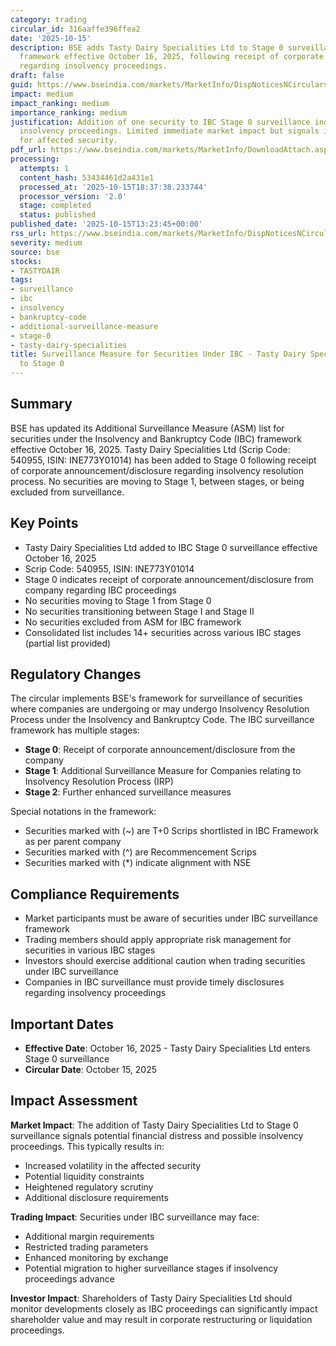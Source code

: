 ```yaml
---
category: trading
circular_id: 316aaffe396ffea2
date: '2025-10-15'
description: BSE adds Tasty Dairy Specialities Ltd to Stage 0 surveillance under IBC
  framework effective October 16, 2025, following receipt of corporate announcement
  regarding insolvency proceedings.
draft: false
guid: https://www.bseindia.com/markets/MarketInfo/DispNoticesNCirculars.aspx?Noticeid={90C88918-A577-412C-ABBD-B03E5C2E437E}&noticeno=20251015-36&dt=10/15/2025&icount=36&totcount=50&flag=0
impact: medium
impact_ranking: medium
importance_ranking: medium
justification: Addition of one security to IBC Stage 0 surveillance indicates potential
  insolvency proceedings. Limited immediate market impact but signals increased monitoring
  for affected security.
pdf_url: https://www.bseindia.com/markets/MarketInfo/DownloadAttach.aspx?id=20251015-36&attachedId=e57c747a-3a26-4d55-88fd-a841231df017
processing:
  attempts: 1
  content_hash: 53434461d2a431e1
  processed_at: '2025-10-15T18:37:38.233744'
  processor_version: '2.0'
  stage: completed
  status: published
published_date: '2025-10-15T13:23:45+00:00'
rss_url: https://www.bseindia.com/markets/MarketInfo/DispNoticesNCirculars.aspx?Noticeid={90C88918-A577-412C-ABBD-B03E5C2E437E}&noticeno=20251015-36&dt=10/15/2025&icount=36&totcount=50&flag=0
severity: medium
source: bse
stocks:
- TASTYDAIR
tags:
- surveillance
- ibc
- insolvency
- bankruptcy-code
- additional-surveillance-measure
- stage-0
- tasty-dairy-specialities
title: Surveillance Measure for Securities Under IBC - Tasty Dairy Specialities Added
  to Stage 0
---
```


## Summary

BSE has updated its Additional Surveillance Measure (ASM) list for securities under the Insolvency and Bankruptcy Code (IBC) framework effective October 16, 2025. Tasty Dairy Specialities Ltd (Scrip Code: 540955, ISIN: INE773Y01014) has been added to Stage 0 following receipt of corporate announcement/disclosure regarding insolvency resolution process. No securities are moving to Stage 1, between stages, or being excluded from surveillance.

## Key Points

- Tasty Dairy Specialities Ltd added to IBC Stage 0 surveillance effective October 16, 2025
- Scrip Code: 540955, ISIN: INE773Y01014
- Stage 0 indicates receipt of corporate announcement/disclosure from company regarding IBC proceedings
- No securities moving to Stage 1 from Stage 0
- No securities transitioning between Stage I and Stage II
- No securities excluded from ASM for IBC framework
- Consolidated list includes 14+ securities across various IBC stages (partial list provided)

## Regulatory Changes

The circular implements BSE's framework for surveillance of securities where companies are undergoing or may undergo Insolvency Resolution Process under the Insolvency and Bankruptcy Code. The IBC surveillance framework has multiple stages:

- **Stage 0**: Receipt of corporate announcement/disclosure from the company
- **Stage 1**: Additional Surveillance Measure for Companies relating to Insolvency Resolution Process (IRP)
- **Stage 2**: Further enhanced surveillance measures

Special notations in the framework:
- Securities marked with (~) are T+0 Scrips shortlisted in IBC Framework as per parent company
- Securities marked with (^) are Recommencement Scrips
- Securities marked with (*) indicate alignment with NSE

## Compliance Requirements

- Market participants must be aware of securities under IBC surveillance framework
- Trading members should apply appropriate risk management for securities in various IBC stages
- Investors should exercise additional caution when trading securities under IBC surveillance
- Companies in IBC surveillance must provide timely disclosures regarding insolvency proceedings

## Important Dates

- **Effective Date**: October 16, 2025 - Tasty Dairy Specialities Ltd enters Stage 0 surveillance
- **Circular Date**: October 15, 2025

## Impact Assessment

**Market Impact**: The addition of Tasty Dairy Specialities Ltd to Stage 0 surveillance signals potential financial distress and possible insolvency proceedings. This typically results in:

- Increased volatility in the affected security
- Potential liquidity constraints
- Heightened regulatory scrutiny
- Additional disclosure requirements

**Trading Impact**: Securities under IBC surveillance may face:
- Additional margin requirements
- Restricted trading parameters
- Enhanced monitoring by exchange
- Potential migration to higher surveillance stages if insolvency proceedings advance

**Investor Impact**: Shareholders of Tasty Dairy Specialities Ltd should monitor developments closely as IBC proceedings can significantly impact shareholder value and may result in corporate restructuring or liquidation proceedings.